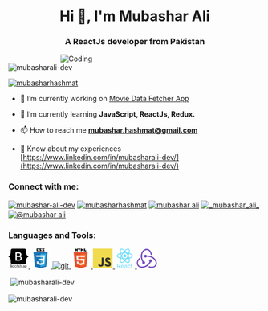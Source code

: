 <h1 align="center">Hi 👋, I'm Mubashar Ali</h1>
<h3 align="center">A ReactJs developer from Pakistan</h3>
<img align="right" alt="Coding" width="400" src="https://camo.githubusercontent.com/8bf6f6d78abc81fcf9c49f10649423e73ea44bc248e83aaae8759d401c829a84/68747470733a2f2f70687973696373677572756b756c2e66696c65732e776f726470726573732e636f6d2f323031392f30322f6368617261637465722d312e676966">

<p align="left"> <img src="https://komarev.com/ghpvc/?username=mubasharali-dev&label=Profile%20views&color=0e75b6&style=flat" alt="mubasharali-dev" /> </p>

<p align="left"> <a href="https://twitter.com/mubasharhashmat" target="blank"><img src="https://img.shields.io/twitter/follow/mubasharhashmat?logo=twitter&style=for-the-badge" alt="mubasharhashmat" /></a> </p>

- 🔭 I’m currently working on [Movie Data Fetcher App](https://trending-movies-app-latest.netlify.app/)

- 🌱 I’m currently learning **JavaScript, ReactJs, Redux.**

- 📫 How to reach me **mubashar.hashmat@gmail.com**

- 📄 Know about my experiences [https://www.linkedin.com/in/mubasharali-dev/](https://www.linkedin.com/in/mubasharali-dev/)

<h3 align="left">Connect with me:</h3>
<p align="left">
<a href="https://codepen.io/mubashar-ali-dev" target="blank"><img align="center" src="https://raw.githubusercontent.com/rahuldkjain/github-profile-readme-generator/master/src/images/icons/Social/codepen.svg" alt="mubashar-ali-dev" height="30" width="40" /></a>
<a href="https://twitter.com/mubasharhashmat" target="blank"><img align="center" src="https://raw.githubusercontent.com/rahuldkjain/github-profile-readme-generator/master/src/images/icons/Social/twitter.svg" alt="mubasharhashmat" height="30" width="40" /></a>
<a href="https://linkedin.com/in/mubashar ali" target="blank"><img align="center" src="https://raw.githubusercontent.com/rahuldkjain/github-profile-readme-generator/master/src/images/icons/Social/linked-in-alt.svg" alt="mubashar ali" height="30" width="40" /></a>
<a href="https://instagram.com/_mubashar_ali_" target="blank"><img align="center" src="https://raw.githubusercontent.com/rahuldkjain/github-profile-readme-generator/master/src/images/icons/Social/instagram.svg" alt="_mubashar_ali_" height="30" width="40" /></a>
<a href="https://medium.com/@mubashar ali" target="blank"><img align="center" src="https://raw.githubusercontent.com/rahuldkjain/github-profile-readme-generator/master/src/images/icons/Social/medium.svg" alt="@mubashar ali" height="30" width="40" /></a>
</p>

<h3 align="left">Languages and Tools:</h3>
<p align="left"> <a href="https://getbootstrap.com" target="_blank" rel="noreferrer"> <img src="https://raw.githubusercontent.com/devicons/devicon/master/icons/bootstrap/bootstrap-plain-wordmark.svg" alt="bootstrap" width="40" height="40"/> </a> <a href="https://www.w3schools.com/css/" target="_blank" rel="noreferrer"> <img src="https://raw.githubusercontent.com/devicons/devicon/master/icons/css3/css3-original-wordmark.svg" alt="css3" width="40" height="40"/> </a> <a href="https://git-scm.com/" target="_blank" rel="noreferrer"> <img src="https://www.vectorlogo.zone/logos/git-scm/git-scm-icon.svg" alt="git" width="40" height="40"/> </a> <a href="https://www.w3.org/html/" target="_blank" rel="noreferrer"> <img src="https://raw.githubusercontent.com/devicons/devicon/master/icons/html5/html5-original-wordmark.svg" alt="html5" width="40" height="40"/> </a> <a href="https://developer.mozilla.org/en-US/docs/Web/JavaScript" target="_blank" rel="noreferrer"> <img src="https://raw.githubusercontent.com/devicons/devicon/master/icons/javascript/javascript-original.svg" alt="javascript" width="40" height="40"/> </a> <a href="https://reactjs.org/" target="_blank" rel="noreferrer"> <img src="https://raw.githubusercontent.com/devicons/devicon/master/icons/react/react-original-wordmark.svg" alt="react" width="40" height="40"/> </a> <a href="https://redux.js.org" target="_blank" rel="noreferrer"> <img src="https://raw.githubusercontent.com/devicons/devicon/master/icons/redux/redux-original.svg" alt="redux" width="40" height="40"/> </a> </p>

<p>&nbsp;<img align="center" src="https://github-readme-stats.vercel.app/api?username=mubasharali-dev&show_icons=true&locale=en" alt="mubasharali-dev" /></p>

<p><img align="center" src="https://github-readme-streak-stats.herokuapp.com/?user=mubasharali-dev&" alt="mubasharali-dev" /></p>
